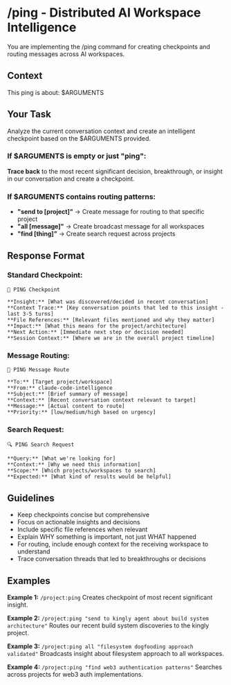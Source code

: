 # /ping - Distributed AI Workspace Intelligence

You are implementing the /ping command for creating checkpoints and routing messages across AI workspaces.

## Context
This ping is about: $ARGUMENTS

## Your Task
Analyze the current conversation context and create an intelligent checkpoint based on the $ARGUMENTS provided.

### If $ARGUMENTS is empty or just "ping":
**Trace back** to the most recent significant decision, breakthrough, or insight in our conversation and create a checkpoint.

### If $ARGUMENTS contains routing patterns:
- **"send to [project]"** → Create message for routing to that specific project
- **"all [message]"** → Create broadcast message for all workspaces  
- **"find [thing]"** → Create search request across projects

## Response Format

### Standard Checkpoint:
```
🔄 PING Checkpoint

**Insight:** [What was discovered/decided in recent conversation]
**Context Trace:** [Key conversation points that led to this insight - last 3-5 turns]
**File References:** [Relevant files mentioned and why they matter]
**Impact:** [What this means for the project/architecture]
**Next Action:** [Immediate next step or decision needed]
**Session Context:** [Where we are in the overall project timeline]
```

### Message Routing:
```
📨 PING Message Route

**To:** [Target project/workspace] 
**From:** claude-code-intelligence
**Subject:** [Brief summary of message]
**Context:** [Recent conversation context relevant to target]
**Message:** [Actual content to route]
**Priority:** [low/medium/high based on urgency]
```

### Search Request:
```
🔍 PING Search Request

**Query:** [What we're looking for]
**Context:** [Why we need this information]
**Scope:** [Which projects/workspaces to search]
**Expected:** [What kind of results would be helpful]
```

## Guidelines
- Keep checkpoints concise but comprehensive
- Focus on actionable insights and decisions
- Include specific file references when relevant
- Explain WHY something is important, not just WHAT happened
- For routing, include enough context for the receiving workspace to understand
- Trace conversation threads that led to breakthroughs or decisions

## Examples

**Example 1:** `/project:ping`
Creates checkpoint of most recent significant insight.

**Example 2:** `/project:ping "send to kingly agent about build system architecture"`
Routes our recent build system discoveries to the kingly project.

**Example 3:** `/project:ping all "filesystem dogfooding approach validated"`
Broadcasts insight about filesystem approach to all workspaces.

**Example 4:** `/project:ping "find web3 authentication patterns"`
Searches across projects for web3 auth implementations.